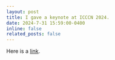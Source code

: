 ```yaml
---
layout: post
title: I gave a keynote at ICCCN 2024.
date: 2024-7-31 15:59:00-0400
inline: false
related_posts: false
---
```


Here is a <a href="http://www.icccn.org/icccn24/index.html">link</a>.
